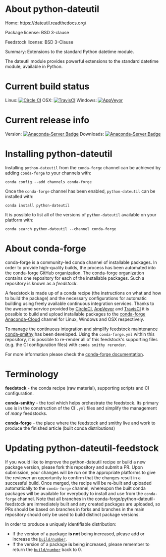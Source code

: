 About python-dateutil
=====================

Home: https://dateutil.readthedocs.org/

Package license: BSD 3-clause

Feedstock license: BSD 3-Clause

Summary: Extensions to the standard Python datetime module.

The dateutil module provides powerful extensions to the standard datetime
module, available in Python.


Current build status
====================

Linux: [![Circle CI](https://circleci.com/gh/conda-forge/python-dateutil-feedstock.svg?style=shield)](https://circleci.com/gh/conda-forge/python-dateutil-feedstock)
OSX: [![TravisCI](https://travis-ci.org/conda-forge/python-dateutil-feedstock.svg?branch=master)](https://travis-ci.org/conda-forge/python-dateutil-feedstock)
Windows: [![AppVeyor](https://ci.appveyor.com/api/projects/status/github/conda-forge/python-dateutil-feedstock?svg=True)](https://ci.appveyor.com/project/conda-forge/python-dateutil-feedstock/branch/master)

Current release info
====================
Version: [![Anaconda-Server Badge](https://anaconda.org/conda-forge/python-dateutil/badges/version.svg)](https://anaconda.org/conda-forge/python-dateutil)
Downloads: [![Anaconda-Server Badge](https://anaconda.org/conda-forge/python-dateutil/badges/downloads.svg)](https://anaconda.org/conda-forge/python-dateutil)

Installing python-dateutil
==========================

Installing `python-dateutil` from the `conda-forge` channel can be achieved by adding `conda-forge` to your channels with:

```
conda config --add channels conda-forge
```

Once the `conda-forge` channel has been enabled, `python-dateutil` can be installed with:

```
conda install python-dateutil
```

It is possible to list all of the versions of `python-dateutil` available on your platform with:

```
conda search python-dateutil --channel conda-forge
```


About conda-forge
=================

conda-forge is a community-led conda channel of installable packages.
In order to provide high-quality builds, the process has been automated into the
conda-forge GitHub organization. The conda-forge organization contains one repository
for each of the installable packages. Such a repository is known as a *feedstock*.

A feedstock is made up of a conda recipe (the instructions on what and how to build
the package) and the necessary configurations for automatic building using freely
available continuous integration services. Thanks to the awesome service provided by
[CircleCI](https://circleci.com/), [AppVeyor](http://www.appveyor.com/)
and [TravisCI](https://travis-ci.org/) it is possible to build and upload installable
packages to the [conda-forge](https://anaconda.org/conda-forge)
[Anaconda-Cloud](http://docs.anaconda.org/) channel for Linux, Windows and OSX respectively.

To manage the continuous integration and simplify feedstock maintenance
[conda-smithy](http://github.com/conda-forge/conda-smithy) has been developed.
Using the ``conda-forge.yml`` within this repository, it is possible to re-render all of
this feedstock's supporting files (e.g. the CI configuration files) with ``conda smithy rerender``.

For more information please check the [conda-forge documentation](https://conda-forge.org/docs/).

Terminology
===========

**feedstock** - the conda recipe (raw material), supporting scripts and CI configuration.

**conda-smithy** - the tool which helps orchestrate the feedstock.
                   Its primary use is in the construction of the CI ``.yml`` files
                   and simplify the management of *many* feedstocks.

**conda-forge** - the place where the feedstock and smithy live and work to
                  produce the finished article (built conda distributions)


Updating python-dateutil-feedstock
==================================

If you would like to improve the python-dateutil recipe or build a new
package version, please fork this repository and submit a PR. Upon submission,
your changes will be run on the appropriate platforms to give the reviewer an
opportunity to confirm that the changes result in a successful build. Once
merged, the recipe will be re-built and uploaded automatically to the
`conda-forge` channel, whereupon the built conda packages will be available for
everybody to install and use from the `conda-forge` channel.
Note that all branches in the conda-forge/python-dateutil-feedstock are
immediately built and any created packages are uploaded, so PRs should be based
on branches in forks and branches in the main repository should only be used to
build distinct package versions.

In order to produce a uniquely identifiable distribution:
 * If the version of a package **is not** being increased, please add or increase
   the [``build/number``](http://conda.pydata.org/docs/building/meta-yaml.html#build-number-and-string).
 * If the version of a package **is** being increased, please remember to return
   the [``build/number``](http://conda.pydata.org/docs/building/meta-yaml.html#build-number-and-string)
   back to 0.